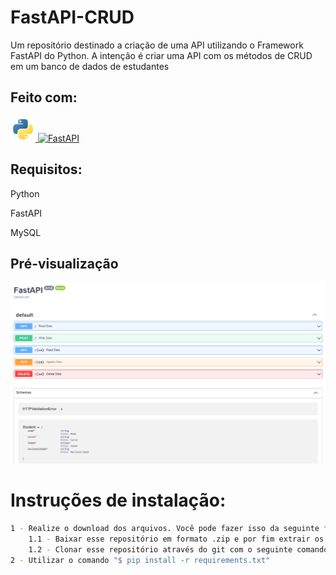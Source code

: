 # FastAPI-CRUD

Um repositório destinado a criação de uma API utilizando o Framework FastAPI do Python. A intenção é criar uma API com os métodos de CRUD em um banco de dados de estudantes

## Feito com:

 <p align="left">
 <a href="https://www.python.org" target="_blank" rel="noreferrer"> <img src="https://raw.githubusercontent.com/devicons/devicon/master/icons/python/python-original.svg" alt="python" width="40" height="40"/> </a>
 <a href="https://fastapi.tiangolo.com/" target="_blank" rel="noreferrer"> <img src="https://cdn.worldvectorlogo.com/logos/fastapi.svg" alt="FastAPI" width="40" height="40"/> </a>
</p>

## Requisitos:

Python

FastAPI

MySQL

## Pré-visualização
![img.png](img.png)

# Instruções de instalação:

```sh
1 - Realize o download dos arquivos. Você pode fazer isso da seguinte forma:
    1.1 - Baixar esse repositório em formato .zip e por fim extrair os arquivos para uma pasta de sua preferência.
    1.2 - Clonar esse repositório através do git com o seguinte comando: "$ git clone https://github.com/MauPxt/FastAPI-CRUD".
2 - Utilizar o comando "$ pip install -r requirements.txt"

```
